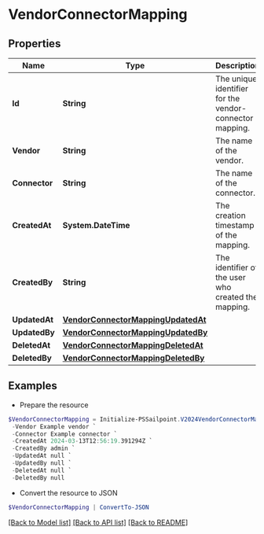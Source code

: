 # VendorConnectorMapping
## Properties

Name | Type | Description | Notes
------------ | ------------- | ------------- | -------------
**Id** | **String** | The unique identifier for the vendor-connector mapping. | [optional] 
**Vendor** | **String** | The name of the vendor. | [optional] 
**Connector** | **String** | The name of the connector. | [optional] 
**CreatedAt** | **System.DateTime** | The creation timestamp of the mapping. | [optional] 
**CreatedBy** | **String** | The identifier of the user who created the mapping. | [optional] 
**UpdatedAt** | [**VendorConnectorMappingUpdatedAt**](VendorConnectorMappingUpdatedAt.md) |  | [optional] 
**UpdatedBy** | [**VendorConnectorMappingUpdatedBy**](VendorConnectorMappingUpdatedBy.md) |  | [optional] 
**DeletedAt** | [**VendorConnectorMappingDeletedAt**](VendorConnectorMappingDeletedAt.md) |  | [optional] 
**DeletedBy** | [**VendorConnectorMappingDeletedBy**](VendorConnectorMappingDeletedBy.md) |  | [optional] 

## Examples

- Prepare the resource
```powershell
$VendorConnectorMapping = Initialize-PSSailpoint.V2024VendorConnectorMapping  -Id 78733556-9ea3-4f59-bf69-e5cd92b011b4 `
 -Vendor Example vendor `
 -Connector Example connector `
 -CreatedAt 2024-03-13T12:56:19.391294Z `
 -CreatedBy admin `
 -UpdatedAt null `
 -UpdatedBy null `
 -DeletedAt null `
 -DeletedBy null
```

- Convert the resource to JSON
```powershell
$VendorConnectorMapping | ConvertTo-JSON
```

[[Back to Model list]](../README.md#documentation-for-models) [[Back to API list]](../README.md#documentation-for-api-endpoints) [[Back to README]](../README.md)

